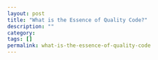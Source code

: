 ```yaml
---
layout: post
title: "What is the Essence of Quality Code?"
description: ""
category:
tags: []
permalink: what-is-the-essence-of-quality-code
---
```

